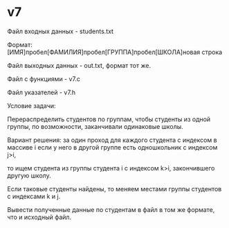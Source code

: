 # v7
Файл входных данных - students.txt

Формат: [ИМЯ]пробел[ФАМИЛИЯ]пробел[ГРУППА]пробел[ШКОЛА]новая строка

Файл выходных данных - out.txt, формат тот же.

Файл с функциями - v7.c

Файл указателей - v7.h

Условие задачи: 

Перераспределить студентов по группам, чтобы студенты из одной группы, по возможности, заканчивали одинаковые школы. 

Вариант решения: за один проход для каждого студента с индексом в массиве i если у него в другой  группе есть одношкольник с индексом j>i, 

то ищем студента из группы студента i с индексом k>i, закончившего другую школу. 

Если таковые студенты найдены, то меняем местами группы студентов с индексами k и j.

Вывести полученные данные по студентам в файл в том же формате, что и исходный файл.
